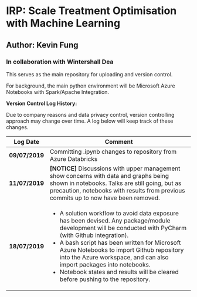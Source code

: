 # IRP: Scale Treatment Optimisation with Machine Learning
## Author: Kevin Fung


### In collaboration with Wintershall Dea

This serves as the main repository for uploading and version control.

For background, the main python environment will be Microsoft Azure Notebooks with Spark/Apache Integration.


**Version Control Log History:**

Due to company reasons and data privacy control, version controlling approach may change over time. 
A log below will keep track of these changes.



| Log Date  | Comment |
| ------------- | ------------- |
| **09/07/2019** | Committing .ipynb changes to repository from Azure Databricks |
| **11/07/2019** | **[NOTICE]** Discussions with upper management show concerns with data and graphs being shown in notebooks. Talks are still going, but as precaution, notebooks with results from previous commits up to now have been removed. |
| **18/07/2019** | <ul><li>A solution workflow to avoid data exposure has been devised. Any package/module development will be conducted with PyCharm (with Github integration). </li><li>A bash script has been written for Microsoft Azure Notebooks to import Github repository into the Azure workspace, and can also import packages into notebooks.</li><li>Notebook states and results will be cleared before pushing to the repository.</li></ul> |
